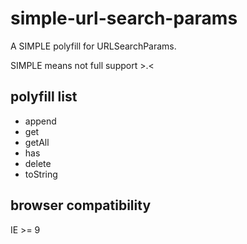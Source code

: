 # simple-url-search-params

A SIMPLE polyfill for URLSearchParams.

SIMPLE means not full support >.<

## polyfill list

- append
- get
- getAll
- has
- delete
- toString

## browser compatibility

IE >= 9
